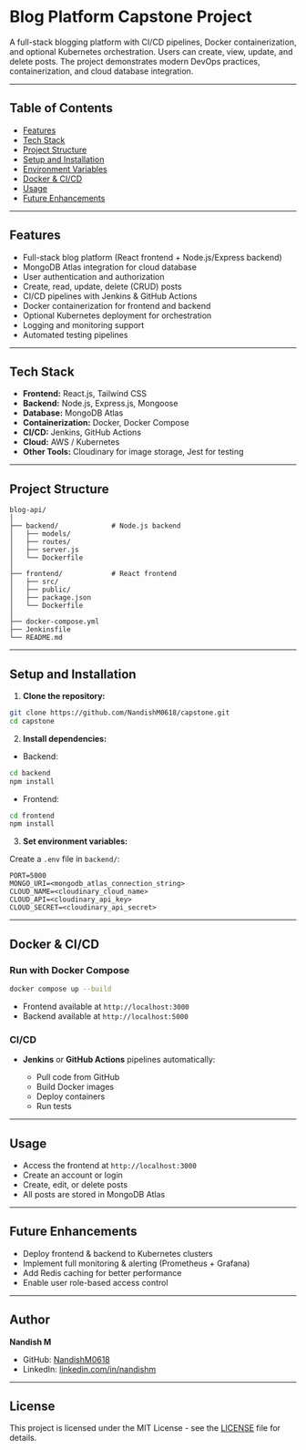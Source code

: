 # Blog Platform Capstone Project

A full-stack blogging platform with CI/CD pipelines, Docker containerization, and optional Kubernetes orchestration. Users can create, view, update, and delete posts. The project demonstrates modern DevOps practices, containerization, and cloud database integration.

---

## Table of Contents

* [Features](#features)
* [Tech Stack](#tech-stack)
* [Project Structure](#project-structure)
* [Setup and Installation](#setup-and-installation)
* [Environment Variables](#environment-variables)
* [Docker & CI/CD](#docker--cicd)
* [Usage](#usage)
* [Future Enhancements](#future-enhancements)

---

## Features

* Full-stack blog platform (React frontend + Node.js/Express backend)
* MongoDB Atlas integration for cloud database
* User authentication and authorization
* Create, read, update, delete (CRUD) posts
* CI/CD pipelines with Jenkins & GitHub Actions
* Docker containerization for frontend and backend
* Optional Kubernetes deployment for orchestration
* Logging and monitoring support
* Automated testing pipelines

---

## Tech Stack

* **Frontend:** React.js, Tailwind CSS
* **Backend:** Node.js, Express.js, Mongoose
* **Database:** MongoDB Atlas
* **Containerization:** Docker, Docker Compose
* **CI/CD:** Jenkins, GitHub Actions
* **Cloud:** AWS / Kubernetes
* **Other Tools:** Cloudinary for image storage, Jest for testing

---

## Project Structure

```
blog-api/
│
├── backend/             # Node.js backend
│   ├── models/
│   ├── routes/
│   ├── server.js
│   └── Dockerfile
│
├── frontend/            # React frontend
│   ├── src/
│   ├── public/
│   ├── package.json
│   └── Dockerfile
│
├── docker-compose.yml
├── Jenkinsfile
└── README.md
```

---

## Setup and Installation

1. **Clone the repository:**

```bash
git clone https://github.com/NandishM0618/capstone.git
cd capstone
```

2. **Install dependencies:**

* Backend:

```bash
cd backend
npm install
```

* Frontend:

```bash
cd frontend
npm install
```

3. **Set environment variables:**

Create a `.env` file in `backend/`:

```
PORT=5000
MONGO_URI=<mongodb_atlas_connection_string>
CLOUD_NAME=<cloudinary_cloud_name>
CLOUD_API=<cloudinary_api_key>
CLOUD_SECRET=<cloudinary_api_secret>
```

---

## Docker & CI/CD

### Run with Docker Compose

```bash
docker compose up --build
```

* Frontend available at `http://localhost:3000`
* Backend available at `http://localhost:5000`

### CI/CD

* **Jenkins** or **GitHub Actions** pipelines automatically:

  * Pull code from GitHub
  * Build Docker images
  * Deploy containers
  * Run tests

---

## Usage

* Access the frontend at `http://localhost:3000`
* Create an account or login
* Create, edit, or delete posts
* All posts are stored in MongoDB Atlas

---

## Future Enhancements

* Deploy frontend & backend to Kubernetes clusters
* Implement full monitoring & alerting (Prometheus + Grafana)
* Add Redis caching for better performance
* Enable user role-based access control

---

## Author

**Nandish M**

* GitHub: [NandishM0618](https://github.com/NandishM0618)
* LinkedIn: [linkedin.com/in/nandishm](https://www.linkedin.com/in/nandishm/)

---

## License

This project is licensed under the MIT License - see the [LICENSE](LICENSE) file for details.
